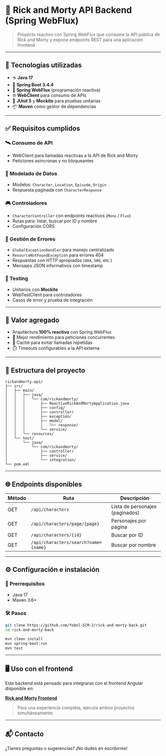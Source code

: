 # 🌌 Rick and Morty API Backend (Spring WebFlux)

> Proyecto reactivo con Spring WebFlux que consume la API pública de Rick and Morty y expone endpoints REST para una
> aplicación frontend.

---

## 🚀 Tecnologías utilizadas

- ☕ **Java 17**
- 🧰 **Spring Boot 3.4.4**
- 🔁 **Spring WebFlux** (programación reactiva)
- 🌐 **WebClient** para consumo de APIs
- 🧪 **JUnit 5** y **Mockito** para pruebas unitarias
- 📦 **Maven** como gestor de dependencias

---

## ✅ Requisitos cumplidos

### 🛰️ Consumo de API

- WebClient para llamadas reactivas a la API de Rick and Morty
- Peticiones asíncronas y no bloqueantes

### 🧬 Modelado de Datos

- Modelos: `Character`, `Location`, `Episode`, `Origin`
- Respuesta paginada con `CharacterResponse`

### 🎮 Controladores

- `CharacterController` con endpoints reactivos (`Mono` / `Flux`)
- Rutas para: listar, buscar por ID y nombre
- Configuración CORS

### 🚨 Gestión de Errores

- `GlobalExceptionHandler` para manejo centralizado
- `ResourceNotFoundException` para errores 404
- Respuestas con HTTP apropiados (`404`, `500`, etc.)
- Mensajes JSON informativos con timestamp

### 🧪 Testing

- Unitarios con **Mockito**
- WebTestClient para controladores
- Casos de error y prueba de integración

---

## 🌟 Valor agregado

- Arquitectura **100% reactiva** con Spring WebFlux
- 🧠 Mejor rendimiento para peticiones concurrentes
- 🚀 Caché para evitar llamadas repetidas
- ⏱️ Timeouts configurables a la API externa

---

## 📁 Estructura del proyecto

```
rickandmorty-api/
├── src/
│   ├── main/
│   │   ├── java/
│   │   │   └── com/rickandmorty/
│   │   │       ├── ReactiveRickAndMortyApplication.java
│   │   │       ├── config/
│   │   │       ├── controller/
│   │   │       ├── exception/
│   │   │       ├── model/
│   │   │       │   └── response/
│   │   │       └── service/
│   │   └── resources/
│   └── test/
│       └── java/
│           └── com/rickandmorty/
│               ├── controller/
│               ├── service/
│               └── integration/
└── pom.xml
```

---

## 🌐 Endpoints disponibles

| Método | Ruta                                 | Descripción                     |
|--------|--------------------------------------|---------------------------------|
| GET    | `/api/characters`                    | Lista de personajes (paginados) |
| GET    | `/api/characters/page/{page}`        | Personajes por página           |
| GET    | `/api/characters/{id}`               | Buscar por ID                   |
| GET    | `/api/characters/search?name={name}` | Buscar por nombre               |

---

## ⚙️ Configuración e instalación

### 📌 Prerrequisitos

- Java 17
- Maven 3.6+

### 🛠️ Pasos

```bash
git clone https://github.com/Yobel-SCM-2/rick-and-morty-back.git
cd rick-and-morty-back

mvn clean install
mvn spring-boot:run
mvn test
```

---

## 🖥️ Uso con el frontend

Este backend está pensado para integrarse con el frontend Angular disponible en:

[**Rick and Morty Frontend**](https://github.com/Yobel-SCM-2/rick-and-morty-front)

> Para una experiencia completa, ejecuta ambos proyectos simultáneamente.

---

## 📬 Contacto

¿Tienes preguntas o sugerencias? ¡No dudes en escribirme!
